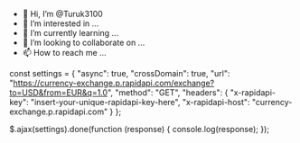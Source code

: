- 👋 Hi, I’m @Turuk3100
- 👀 I’m interested in ...
- 🌱 I’m currently learning ...
- 💞️ I’m looking to collaborate on ...
- 📫 How to reach me ...

<!---
Turuk3100/Turuk3100 is a ✨ special ✨ repository because its `README.md` (this file) appears on your GitHub profile.
You can click the Preview link to take a look at your changes.
--->
const settings = {
  "async": true,
  "crossDomain": true,
  "url": "https://currency-exchange.p.rapidapi.com/exchange?to=USD&from=EUR&q=1.0",
  "method": "GET",
  "headers": {
    "x-rapidapi-key": "insert-your-unique-rapidapi-key-here",
    "x-rapidapi-host": "currency-exchange.p.rapidapi.com"
  }
};

$.ajax(settings).done(function (response) {
  console.log(response);
});